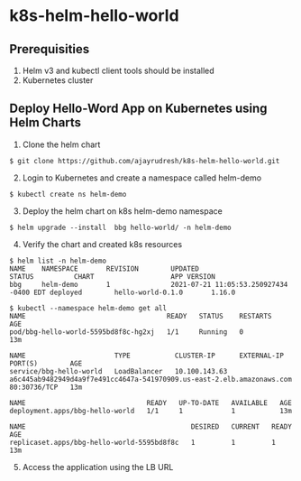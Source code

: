 # k8s-helm-hello-world

## Prerequisities
1. Helm v3 and kubectl client tools should be installed
2. Kubernetes cluster

## Deploy Hello-Word App on Kubernetes using Helm Charts

1. Clone the helm chart

```shell
$ git clone https://github.com/ajayrudresh/k8s-helm-hello-world.git
```

2. Login to Kubernetes and create a namespace called helm-demo
```shell
$ kubectl create ns helm-demo
```

3. Deploy the helm chart on k8s helm-demo namespace
```shell
$ helm upgrade --install  bbg hello-world/ -n helm-demo
```

4. Verify the chart and created k8s resources
```shell
$ helm list -n helm-demo
NAME    NAMESPACE       REVISION        UPDATED                                 STATUS          CHART                   APP VERSION
bbg     helm-demo       1               2021-07-21 11:05:53.250927434 -0400 EDT deployed        hello-world-0.1.0       1.16.0
```

```shell
$ kubectl --namespace helm-demo get all
NAME                                   READY   STATUS    RESTARTS   AGE
pod/bbg-hello-world-5595bd8f8c-hg2xj   1/1     Running   0          13m

NAME                      TYPE           CLUSTER-IP      EXTERNAL-IP                                                              PORT(S)        AGE
service/bbg-hello-world   LoadBalancer   10.100.143.63   a6c445ab9482949d4a9f7e491cc4647a-541970909.us-east-2.elb.amazonaws.com   80:30736/TCP   13m

NAME                              READY   UP-TO-DATE   AVAILABLE   AGE
deployment.apps/bbg-hello-world   1/1     1            1           13m

NAME                                         DESIRED   CURRENT   READY   AGE
replicaset.apps/bbg-hello-world-5595bd8f8c   1         1         1       13m
```

5. Access the application using the LB URL


